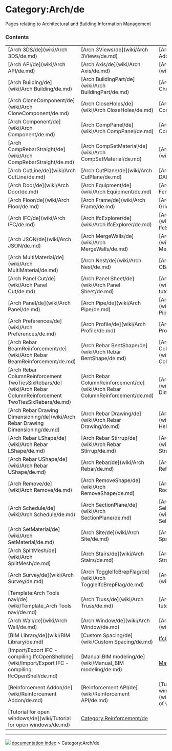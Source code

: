 # Category:Arch/de
Pages relating to Architectural and Building Information Management

### Contents

|     |     |     |
| --- | --- | --- |
| [Arch 3DS/de](wiki/Arch 3DS/de.md) | [Arch 3Views/de](wiki/Arch 3Views/de.md) | [Arch Add/de](wiki/Arch Add/de.md) |
| [Arch API/de](wiki/Arch API/de.md) | [Arch Axis/de](wiki/Arch Axis/de.md) | [Arch AxisSystem/de](wiki/Arch AxisSystem/de.md) |
| [Arch Building/de](wiki/Arch Building/de.md) | [Arch BuildingPart/de](wiki/Arch BuildingPart/de.md) | [Arch Check/de](wiki/Arch Check/de.md) |
| [Arch CloneComponent/de](wiki/Arch CloneComponent/de.md) | [Arch CloseHoles/de](wiki/Arch CloseHoles/de.md) | [Arch CompAxis/de](wiki/Arch CompAxis/de.md) |
| [Arch Component/de](wiki/Arch Component/de.md) | [Arch CompPanel/de](wiki/Arch CompPanel/de.md) | [Arch CompPipe/de](wiki/Arch CompPipe/de.md) |
| [Arch CompRebarStraight/de](wiki/Arch CompRebarStraight/de.md) | [Arch CompSetMaterial/de](wiki/Arch CompSetMaterial/de.md) | [Arch CurtainWall/de](wiki/Arch CurtainWall/de.md) |
| [Arch CutLine/de](wiki/Arch CutLine/de.md) | [Arch CutPlane/de](wiki/Arch CutPlane/de.md) | [Arch DAE/de](wiki/Arch DAE/de.md) |
| [Arch Door/de](wiki/Arch Door/de.md) | [Arch Equipment/de](wiki/Arch Equipment/de.md) | [Arch Fence/de](wiki/Arch Fence/de.md) |
| [Arch Floor/de](wiki/Arch Floor/de.md) | [Arch Frame/de](wiki/Arch Frame/de.md) | [Arch Grid/de](wiki/Arch Grid/de.md) |
| [Arch IFC/de](wiki/Arch IFC/de.md) | [Arch IfcExplorer/de](wiki/Arch IfcExplorer/de.md) | [Arch IfcSpreadsheet/de](wiki/Arch IfcSpreadsheet/de.md) |
| [Arch JSON/de](wiki/Arch JSON/de.md) | [Arch MergeWalls/de](wiki/Arch MergeWalls/de.md) | [Arch MeshToShape/de](wiki/Arch MeshToShape/de.md) |
| [Arch MultiMaterial/de](wiki/Arch MultiMaterial/de.md) | [Arch Nest/de](wiki/Arch Nest/de.md) | [Arch OBJ/de](wiki/Arch OBJ/de.md) |
| [Arch Panel Cut/de](wiki/Arch Panel Cut/de.md) | [Arch Panel Sheet/de](wiki/Arch Panel Sheet/de.md) | [Arch panel tutorial/de](wiki/Arch panel tutorial/de.md) |
| [Arch Panel/de](wiki/Arch Panel/de.md) | [Arch Pipe/de](wiki/Arch Pipe/de.md) | [Arch PipeConnector/de](wiki/Arch PipeConnector/de.md) |
| [Arch Preferences/de](wiki/Arch Preferences/de.md) | [Arch Profile/de](wiki/Arch Profile/de.md) | [Arch Project/de](wiki/Arch Project/de.md) |
| [Arch Rebar BeamReinforcement/de](wiki/Arch Rebar BeamReinforcement/de.md) | [Arch Rebar BentShape/de](wiki/Arch Rebar BentShape/de.md) | [Arch Rebar Circular ColumnReinforcement/de](wiki/Arch Rebar Circular ColumnReinforcement/de.md) |
| [Arch Rebar ColumnReinforcement TwoTiesSixRebars/de](wiki/Arch Rebar ColumnReinforcement TwoTiesSixRebars/de.md) | [Arch Rebar ColumnReinforcement/de](wiki/Arch Rebar ColumnReinforcement/de.md) | [Arch Rebar Dimensioning/de](wiki/Arch Rebar Dimensioning/de.md) |
| [Arch Rebar Drawing Dimensioning/de](wiki/Arch Rebar Drawing Dimensioning/de.md) | [Arch Rebar Drawing/de](wiki/Arch Rebar Drawing/de.md) | [Arch Rebar Helical/de](wiki/Arch Rebar Helical/de.md) |
| [Arch Rebar LShape/de](wiki/Arch Rebar LShape/de.md) | [Arch Rebar Stirrup/de](wiki/Arch Rebar Stirrup/de.md) | [Arch Rebar Straight/de](wiki/Arch Rebar Straight/de.md) |
| [Arch Rebar UShape/de](wiki/Arch Rebar UShape/de.md) | [Arch Rebar/de](wiki/Arch Rebar/de.md) | [Arch Reference/de](wiki/Arch Reference/de.md) |
| [Arch Remove/de](wiki/Arch Remove/de.md) | [Arch RemoveShape/de](wiki/Arch RemoveShape/de.md) | [Arch Roof/de](wiki/Arch Roof/de.md) |
| [Arch Schedule/de](wiki/Arch Schedule/de.md) | [Arch SectionPlane/de](wiki/Arch SectionPlane/de.md) | [Arch SelectNonSolidMeshes/de](wiki/Arch SelectNonSolidMeshes/de.md) |
| [Arch SetMaterial/de](wiki/Arch SetMaterial/de.md) | [Arch Site/de](wiki/Arch Site/de.md) | [Arch Space/de](wiki/Arch Space/de.md) |
| [Arch SplitMesh/de](wiki/Arch SplitMesh/de.md) | [Arch Stairs/de](wiki/Arch Stairs/de.md) | [Arch Structure/de](wiki/Arch Structure/de.md) |
| [Arch Survey/de](wiki/Arch Survey/de.md) | [Arch ToggleIfcBrepFlag/de](wiki/Arch ToggleIfcBrepFlag/de.md) | [Arch ToggleSubs/de](wiki/Arch ToggleSubs/de.md) |
| [Template:Arch Tools navi/de](wiki/Template_Arch Tools navi/de.md) | [Arch Truss/de](wiki/Arch Truss/de.md) | [Arch tutorial/de](wiki/Arch tutorial/de.md) |
| [Arch Wall/de](wiki/Arch Wall/de.md) | [Arch Window/de](wiki/Arch Window/de.md) | [Arch Workbench/de](wiki/Arch Workbench/de.md) |
| [BIM Library/de](wiki/BIM Library/de.md) | [Custom Spacing/de](wiki/Custom Spacing/de.md) | [IfcOpenShell/de](wiki/IfcOpenShell/de.md) |
| [Import/Export IFC - compiling IfcOpenShell/de](wiki/Import/Export IFC - compiling IfcOpenShell/de.md) | [Manual:BIM modeling/de](wiki/Manual_BIM modeling/de.md) | [Material/de](wiki/Material/de.md) |
| [Reinforcement Addon/de](wiki/Reinforcement Addon/de.md) | [Reinforcement API/de](wiki/Reinforcement API/de.md) | [Tutorial custom placing of windows and doors/de](wiki/Tutorial custom placing of windows and doors/de.md) |
| [Tutorial for open windows/de](wiki/Tutorial for open windows/de.md) | [Category:Reinforcement/de](wiki/Category_Reinforcement/de.md) |



---
![](images/Right_arrow.png) [documentation index](../README.md) > Category:Arch/de
